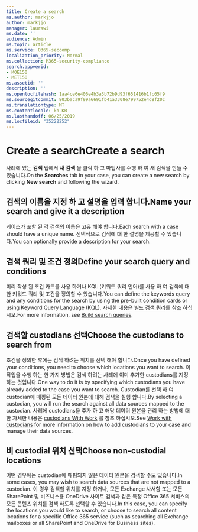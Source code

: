 ```yaml
---
title: Create a search
ms.author: markjjo
author: markjjo
manager: laurawi
ms.date: ''
audience: Admin
ms.topic: article
ms.service: O365-seccomp
localization_priority: Normal
ms.collection: M365-security-compliance
search.appverid:
- MOE150
- MET150
ms.assetid: ''
description: ''
ms.openlocfilehash: 1aa4ce6e406e4b3a3b72b9d93f651416b1fc65f9
ms.sourcegitcommit: 803baca9f99a6691fb41a3308e799752e4d8f20c
ms.translationtype: MT
ms.contentlocale: ko-KR
ms.lasthandoff: 06/25/2019
ms.locfileid: "35222252"
---
```

# <a name="create-a-search"></a><span data-ttu-id="518be-102">Create a search</span><span class="sxs-lookup"><span data-stu-id="518be-102">Create a search</span></span>

<span data-ttu-id="518be-103">사례에 있는 **검색** 탭에서 **새 검색** 을 클릭 하 고 마법사를 수행 하 여 새 검색을 만들 수 있습니다.</span><span class="sxs-lookup"><span data-stu-id="518be-103">On the **Searches** tab in your case, you can create a new search by clicking **New search** and following the wizard.</span></span>

## <a name="name-your-search-and-give-it-a-description"></a><span data-ttu-id="518be-104">검색의 이름을 지정 하 고 설명을 입력 합니다.</span><span class="sxs-lookup"><span data-stu-id="518be-104">Name your search and give it a description</span></span>

<span data-ttu-id="518be-105">케이스가 포함 된 각 검색의 이름은 고유 해야 합니다.</span><span class="sxs-lookup"><span data-stu-id="518be-105">Each search with a case should have a unique name.</span></span> <span data-ttu-id="518be-106">선택적으로 검색에 대 한 설명을 제공할 수 있습니다.</span><span class="sxs-lookup"><span data-stu-id="518be-106">You can optionally provide a description for your search.</span></span> 

## <a name="define-your-search-query-and-conditions"></a><span data-ttu-id="518be-107">검색 쿼리 및 조건 정의</span><span class="sxs-lookup"><span data-stu-id="518be-107">Define your search query and conditions</span></span>

<span data-ttu-id="518be-108">미리 작성 된 조건 카드를 사용 하거나 KQL (키워드 쿼리 언어)를 사용 하 여 검색에 대 한 키워드 쿼리 및 조건을 정의할 수 있습니다.</span><span class="sxs-lookup"><span data-stu-id="518be-108">You can define the keywords query and any conditions for the search by using the pre-built condition cards or using Keyword Query Language (KQL).</span></span> <span data-ttu-id="518be-109">자세한 내용은 [빌드 검색 쿼리](building-search-queries.md)를 참조 하십시오.</span><span class="sxs-lookup"><span data-stu-id="518be-109">For more information, see [Build search queries](building-search-queries.md).</span></span>

## <a name="choose-the-custodians-to-search-from"></a><span data-ttu-id="518be-110">검색할 custodians 선택</span><span class="sxs-lookup"><span data-stu-id="518be-110">Choose the custodians to search from</span></span>

<span data-ttu-id="518be-111">조건을 정의한 후에는 검색 하려는 위치를 선택 해야 합니다.</span><span class="sxs-lookup"><span data-stu-id="518be-111">Once you have defined your conditions, you need to choose which locations you want to search.</span></span> <span data-ttu-id="518be-112">이 작업을 수행 하는 한 가지 방법은 검색 하려는 사례에 이미 추가한 custodians를 지정 하는 것입니다.</span><span class="sxs-lookup"><span data-stu-id="518be-112">One way to do it is by specifying which custodians you have already added to the case you want to search.</span></span> <span data-ttu-id="518be-113">Custodian를 선택 하 여 custodian에 매핑된 모든 데이터 원본에 대해 검색을 실행 합니다.</span><span class="sxs-lookup"><span data-stu-id="518be-113">By selecting a custodian, you will run the search against all data sources mapped to the custodian.</span></span> <span data-ttu-id="518be-114">사례에 custodians을 추가 하 고 해당 데이터 원본을 관리 하는 방법에 대 한 자세한 내용은 [custodians With Work](managing-custodians.md) 를 참조 하십시오.</span><span class="sxs-lookup"><span data-stu-id="518be-114">See [Work with custodians](managing-custodians.md) for more information on how to add custodians to your case and manage their data sources.</span></span>

## <a name="choose-non-custodial-locations"></a><span data-ttu-id="518be-115">비 custodial 위치 선택</span><span class="sxs-lookup"><span data-stu-id="518be-115">Choose non-custodial locations</span></span>

<span data-ttu-id="518be-116">어떤 경우에는 custodian에 매핑되지 않은 데이터 원본을 검색할 수도 있습니다.</span><span class="sxs-lookup"><span data-stu-id="518be-116">In some cases, you may wish to search data sources that are not mapped to a custodian.</span></span> <span data-ttu-id="518be-117">이 경우 검색할 위치를 지정 하거나, 모든 Exchange 사서함 또는 모든 SharePoint 및 비즈니스용 OneDrive 사이트 검색과 같은 특정 Office 365 서비스의 모든 콘텐츠 위치를 검색 하도록 선택할 수 있습니다.</span><span class="sxs-lookup"><span data-stu-id="518be-117">In this case, you can specify the locations you would like to search, or choose to search all content locations for a specific Office 365 service (such as searching all Exchange mailboxes or all SharePoint and OneDrive for Business sites).</span></span>